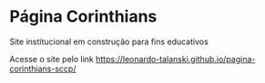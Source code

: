 # Página Corinthians

Site institucional em construção para fins educativos

Acesse o site pelo link https://leonardo-talanski.github.io/pagina-corinthians-sccp/ 
